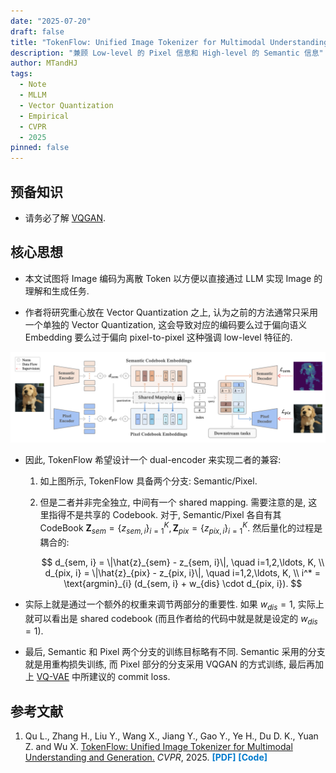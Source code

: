 ```yaml
---
date: "2025-07-20"
draft: false
title: "TokenFlow: Unified Image Tokenizer for Multimodal Understanding and Generation"
description: "兼顾 Low-level 的 Pixel 信息和 High-level 的 Semantic 信息"
author: MTandHJ
tags:
  - Note
  - MLLM
  - Vector Quantization
  - Empirical
  - CVPR
  - 2025
pinned: false
---
```



## 预备知识

- 请务必了解 [VQGAN](/posts/vqgan/).

## 核心思想



- 本文试图将 Image 编码为离散 Token 以方便以直接通过 LLM 实现 Image 的理解和生成任务.

- 作者将研究重心放在 Vector Quantization 之上, 认为之前的方法通常只采用一个单独的 Vector Quantization, 这会导致对应的编码要么过于偏向语义 Embedding 要么过于偏向 pixel-to-pixel 这种强调 low-level 特征的.

![20250720142111](https://raw.githubusercontent.com/MTandHJ/blog_source/master/images/20250720142111.png)

- 因此, TokenFlow 希望设计一个 dual-encoder 来实现二者的兼容:
    1. 如上图所示, TokenFlow 具备两个分支: Semantic/Pixel.
    2. 但是二者并非完全独立, 中间有一个 shared mapping. 需要注意的是, 这里指得不是共享的 Codebook. 对于, Semantic/Pixel 各自有其 CodeBook $\mathbf{Z}_{sem} = \{z_{sem, i}\}_{i=1}^K, \mathbf{Z}_{pix} = \{z_{pix, i}\}_{i=1}^K$. 然后量化的过程是耦合的:

        $$
        d_{sem, i} = \|\hat{z}_{sem} - z_{sem, i}\|, \quad i=1,2,\ldots, K, \\
        d_{pix, i} = \|\hat{z}_{pix} - z_{pix, i}\|, \quad i=1,2,\ldots, K, \\
        i^* = \text{argmin}_{i} (d_{sem, i} + w_{dis} \cdot d_{pix, i}).
        $$
    
- 实际上就是通过一个额外的权重来调节两部分的重要性. 如果 $w_{dis} = 1$, 实际上就可以看出是 shared codebook (而且作者给的代码中就是就是设定的 $w_{dis} = 1$).

- 最后, Semantic 和 Pixel 两个分支的训练目标略有不同. Semantic 采用的分支就是用重构损失训练, 而 Pixel 部分的分支采用 VQGAN 的方式训练, 最后再加上 [VQ-VAE](/posts/vq-vqe/) 中所建议的 commit loss.


## 参考文献

<ol class="reference">
  <li>
    Qu L., Zhang H., Liu Y., Wang X., Jiang Y., Gao Y., Ye H., Du D. K., Yuan Z. and Wu X.
    <u>TokenFlow: Unified Image Tokenizer for Multimodal Understanding and Generation.</u>
    <i>CVPR</i>, 2025.
    <a href="https://arxiv.org/abs/2412.03069" style="color: #007acc; font-weight: bold; text-decoration: none;">[PDF]</a>
    <a href="https://github.com/ByteFlow-AI/TokenFlow" style="color: #007acc; font-weight: bold; text-decoration: none;">[Code]</a>
  </li>
  <!-- 添加更多文献条目 -->
</ol>

